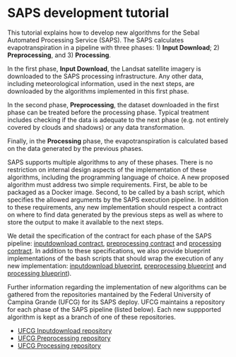 # SAPS development tutorial
This tutorial explains how to develop new algorithms for the Sebal Automated Processing Service (SAPS). The SAPS calculates evapotranspiration in a pipeline with three phases: 1) **Input Download**; 2) **Preprocessing**, and 3) **Processing**.
 
In the first phase, **Input Download**, the Landsat satellite imagery is downloaded to the SAPS processing infrastructure. Any other data, including meteorological information, used in the next steps, are downloaded by the algorithms implemented in this first phase.
 
In the second phase, **Preprocessing**, the dataset downloaded in the first phase can be treated before the processing phase. Typical treatment includes checking if the data is adequate to the next phase (e.g. not entirely covered by clouds and shadows) or any data transformation.
 
Finally, in the **Processing** phase, the evapotranspiration is calculated based on the data generated by the previous phases.
  
SAPS supports multiple algorithms to any of these phases. There is no restriction on internal design aspects of the implementation of these algorithms, including the programming language of choice. A new proposed algorithm must address two simple requirements. First, be able to be packaged as a Docker image. Second, to be called by a bash script, which specifies the allowed arguments by the SAPS execution pipeline. In addition to these requirements, any new implementation should respect a contract on where to find data generated by the previous steps as well as where to store the output to make it available to the next steps.

We detail the specification of the contract for each phase of the SAPS pipeline: [inputdownload contract](inputdownload/README.md), [preprocessing contract](preprocessing/README.md) and [processing contract](processing/README.md). In addition to these specifications, we also provide blueprint implementations of the bash scripts that should wrap the execution of any new implementation: [inputdownload blueprint](inputdownload/run.sh), [preprocessing blueprint](preprocessing/run.sh) and [processing blueprint](processing/run.sh)).

Further information regarding the implementation of new algorithms can be gathered from the repositories mantained by the Federal University of Campina Grande (UFCG) for its SAPS deploy. UFCG maintains a repository for each phase of the SAPS pipeline (listed below). Each new suppported algorithm is kept as a branch of one of these repositories.

- [UFCG Inputdownload repository](https://github.com/ufcg-lsd/saps-scripts-inputdownload)
- [UFCG Preprocessing repository](https://github.com/ufcg-lsd/saps-scripts-preprocessing)
- [UFCG Processing repository](https://github.com/ufcg-lsd/saps-scripts-processing)
